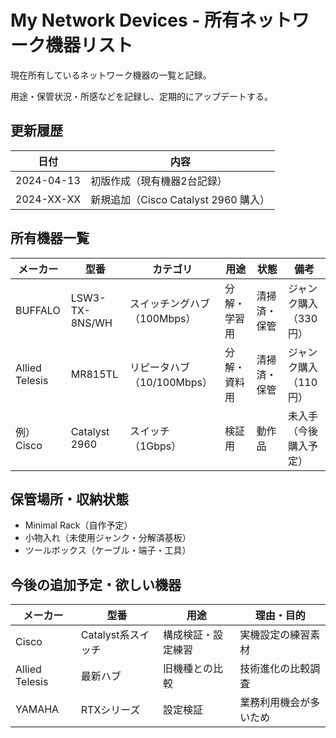# My Network Devices - 所有ネットワーク機器リスト

現在所有しているネットワーク機器の一覧と記録。

用途・保管状況・所感などを記録し、定期的にアップデートする。

## 更新履歴

|日付|内容|
|--|--|
|2024-04-13|初版作成（現有機器2台記録）|
|2024-XX-XX|新規追加（Cisco Catalyst 2960 購入）|

## 所有機器一覧

|メーカー|型番|カテゴリ|用途|状態|備考|
|--|--|--|--|--|--|
|BUFFALO|LSW3-TX-8NS/WH|スイッチングハブ（100Mbps）|分解・学習用|清掃済・保管|ジャンク購入（330円）|
|Allied Telesis|MR815TL|リピータハブ（10/100Mbps）|分解・資料用|清掃済・保管|ジャンク購入（110円）|
|例）Cisco|Catalyst 2960|スイッチ（1Gbps）|検証用|動作品|未入手（今後購入予定）|


## 保管場所・収納状態

- Minimal Rack（自作予定）
- 小物入れ（未使用ジャンク・分解済基板）
- ツールボックス（ケーブル・端子・工具）


## 今後の追加予定・欲しい機器

|メーカー|型番|用途|理由・目的|
|--|--|--|--|
|Cisco|Catalyst系スイッチ|構成検証・設定練習|実機設定の練習素材|
|Allied Telesis|最新ハブ|旧機種との比較|技術進化の比較調査|
|YAMAHA|RTXシリーズ|設定検証|業務利用機会が多いため|


